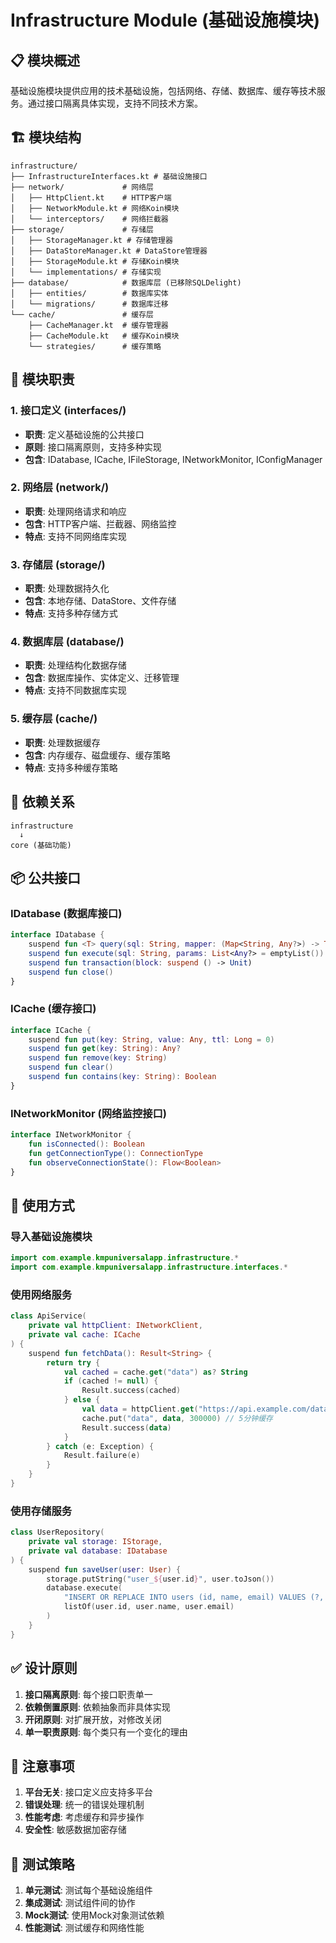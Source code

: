 # Infrastructure Module (基础设施模块)

## 📋 模块概述

基础设施模块提供应用的技术基础设施，包括网络、存储、数据库、缓存等技术服务。通过接口隔离具体实现，支持不同技术方案。

## 🏗️ 模块结构

```
infrastructure/
├── InfrastructureInterfaces.kt # 基础设施接口
├── network/             # 网络层
│   ├── HttpClient.kt    # HTTP客户端
│   ├── NetworkModule.kt # 网络Koin模块
│   └── interceptors/    # 网络拦截器
├── storage/             # 存储层
│   ├── StorageManager.kt # 存储管理器
│   ├── DataStoreManager.kt # DataStore管理器
│   ├── StorageModule.kt # 存储Koin模块
│   └── implementations/ # 存储实现
├── database/            # 数据库层 (已移除SQLDelight)
│   ├── entities/        # 数据库实体
│   └── migrations/      # 数据库迁移
└── cache/               # 缓存层
    ├── CacheManager.kt  # 缓存管理器
    ├── CacheModule.kt   # 缓存Koin模块
    └── strategies/      # 缓存策略
```

## 🎯 模块职责

### 1. 接口定义 (interfaces/)
- **职责**: 定义基础设施的公共接口
- **原则**: 接口隔离原则，支持多种实现
- **包含**: IDatabase, ICache, IFileStorage, INetworkMonitor, IConfigManager

### 2. 网络层 (network/)
- **职责**: 处理网络请求和响应
- **包含**: HTTP客户端、拦截器、网络监控
- **特点**: 支持不同网络库实现

### 3. 存储层 (storage/)
- **职责**: 处理数据持久化
- **包含**: 本地存储、DataStore、文件存储
- **特点**: 支持多种存储方式

### 4. 数据库层 (database/)
- **职责**: 处理结构化数据存储
- **包含**: 数据库操作、实体定义、迁移管理
- **特点**: 支持不同数据库实现

### 5. 缓存层 (cache/)
- **职责**: 处理数据缓存
- **包含**: 内存缓存、磁盘缓存、缓存策略
- **特点**: 支持多种缓存策略

## 🔗 依赖关系

```
infrastructure
  ↓
core (基础功能)
```

## 📦 公共接口

### IDatabase (数据库接口)
```kotlin
interface IDatabase {
    suspend fun <T> query(sql: String, mapper: (Map<String, Any?>) -> T): List<T>
    suspend fun execute(sql: String, params: List<Any?> = emptyList()): Int
    suspend fun transaction(block: suspend () -> Unit)
    suspend fun close()
}
```

### ICache (缓存接口)
```kotlin
interface ICache {
    suspend fun put(key: String, value: Any, ttl: Long = 0)
    suspend fun get(key: String): Any?
    suspend fun remove(key: String)
    suspend fun clear()
    suspend fun contains(key: String): Boolean
}
```

### INetworkMonitor (网络监控接口)
```kotlin
interface INetworkMonitor {
    fun isConnected(): Boolean
    fun getConnectionType(): ConnectionType
    fun observeConnectionState(): Flow<Boolean>
}
```

## 🚀 使用方式

### 导入基础设施模块
```kotlin
import com.example.kmpuniversalapp.infrastructure.*
import com.example.kmpuniversalapp.infrastructure.interfaces.*
```

### 使用网络服务
```kotlin
class ApiService(
    private val httpClient: INetworkClient,
    private val cache: ICache
) {
    suspend fun fetchData(): Result<String> {
        return try {
            val cached = cache.get("data") as? String
            if (cached != null) {
                Result.success(cached)
            } else {
                val data = httpClient.get("https://api.example.com/data")
                cache.put("data", data, 300000) // 5分钟缓存
                Result.success(data)
            }
        } catch (e: Exception) {
            Result.failure(e)
        }
    }
}
```

### 使用存储服务
```kotlin
class UserRepository(
    private val storage: IStorage,
    private val database: IDatabase
) {
    suspend fun saveUser(user: User) {
        storage.putString("user_${user.id}", user.toJson())
        database.execute(
            "INSERT OR REPLACE INTO users (id, name, email) VALUES (?, ?, ?)",
            listOf(user.id, user.name, user.email)
        )
    }
}
```

## ✅ 设计原则

1. **接口隔离原则**: 每个接口职责单一
2. **依赖倒置原则**: 依赖抽象而非具体实现
3. **开闭原则**: 对扩展开放，对修改关闭
4. **单一职责原则**: 每个类只有一个变化的理由

## 📝 注意事项

1. **平台无关**: 接口定义应支持多平台
2. **错误处理**: 统一的错误处理机制
3. **性能考虑**: 考虑缓存和异步操作
4. **安全性**: 敏感数据加密存储

## 🧪 测试策略

1. **单元测试**: 测试每个基础设施组件
2. **集成测试**: 测试组件间的协作
3. **Mock测试**: 使用Mock对象测试依赖
4. **性能测试**: 测试缓存和网络性能


